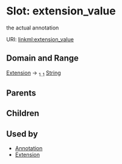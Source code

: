 
# Slot: extension_value


the actual annotation

URI: [linkml:extension_value](https://w3id.org/linkml/extension_value)


## Domain and Range

[Extension](Extension.md) &#8594;  <sub>1..1</sub> [String](String.md)

## Parents


## Children


## Used by

 * [Annotation](Annotation.md)
 * [Extension](Extension.md)
